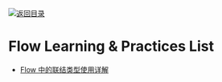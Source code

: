 [![返回目录](https://user-images.githubusercontent.com/5803001/38079637-ff0abcf0-3371-11e8-9b76-ad651620afc7.jpg)](https://github.com/wxyyxc1992/Awesome-Lists)

# Flow Learning & Practices List

* [Flow 中的联结类型使用详解](https://zhuanlan.zhihu.com/p/26401539)
